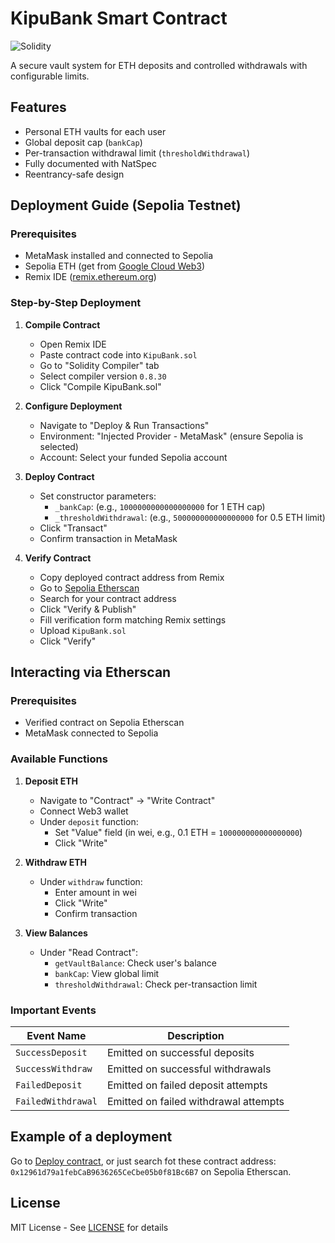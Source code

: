 # KipuBank Smart Contract

![Solidity](https://img.shields.io/badge/Solidity-0.8.30-informational) 


A secure vault system for ETH deposits and controlled withdrawals with configurable limits.

## Features
- Personal ETH vaults for each user
- Global deposit cap (`bankCap`)
- Per-transaction withdrawal limit (`thresholdWithdrawal`)
- Fully documented with NatSpec
- Reentrancy-safe design

## Deployment Guide (Sepolia Testnet)

### Prerequisites
- MetaMask installed and connected to Sepolia
- Sepolia ETH (get from [Google Cloud Web3]([https://sepoliafaucet.com/](https://cloud.google.com/application/web3/faucet/ethereum/sepolia)))
- Remix IDE ([remix.ethereum.org](https://remix.ethereum.org))

### Step-by-Step Deployment
1. **Compile Contract**
   - Open Remix IDE
   - Paste contract code into `KipuBank.sol`
   - Go to "Solidity Compiler" tab
   - Select compiler version `0.8.30`
   - Click "Compile KipuBank.sol"

2. **Configure Deployment**
   - Navigate to "Deploy & Run Transactions"
   - Environment: "Injected Provider - MetaMask" (ensure Sepolia is selected)
   - Account: Select your funded Sepolia account

3. **Deploy Contract**
   - Set constructor parameters:
     - `_bankCap`: (e.g., `1000000000000000000` for 1 ETH cap)
     - `_thresholdWithdrawal`: (e.g., `500000000000000000` for 0.5 ETH limit)
   - Click "Transact"
   - Confirm transaction in MetaMask

4. **Verify Contract**
   - Copy deployed contract address from Remix
   - Go to [Sepolia Etherscan](https://sepolia.etherscan.io/)
   - Search for your contract address
   - Click "Verify & Publish"
   - Fill verification form matching Remix settings
   - Upload `KipuBank.sol`
   - Click "Verify"

## Interacting via Etherscan

### Prerequisites
- Verified contract on Sepolia Etherscan
- MetaMask connected to Sepolia

### Available Functions
1. **Deposit ETH**
   - Navigate to "Contract" → "Write Contract"
   - Connect Web3 wallet
   - Under `deposit` function:
     - Set "Value" field (in wei, e.g., 0.1 ETH = `100000000000000000`)
     - Click "Write"

2. **Withdraw ETH**
   - Under `withdraw` function:
     - Enter amount in wei
     - Click "Write"
     - Confirm transaction

3. **View Balances**
   - Under "Read Contract":
     - `getVaultBalance`: Check user's balance
     - `bankCap`: View global limit
     - `thresholdWithdrawal`: Check per-transaction limit

### Important Events
| Event Name           | Description                          |
|----------------------|--------------------------------------|
| `SuccessDeposit`     | Emitted on successful deposits       |
| `SuccessWithdraw`    | Emitted on successful withdrawals    |
| `FailedDeposit`      | Emitted on failed deposit attempts   |
| `FailedWithdrawal`   | Emitted on failed withdrawal attempts|

## Example of a deployment
Go to [Deploy contract](https://sepolia.etherscan.io/address/0x12961d79a1febCaB9636265CeCbe05b0f81Bc6B7#readContract), or just search fot these contract address: `0x12961d79a1febCaB9636265CeCbe05b0f81Bc6B7` on Sepolia Etherscan.

## License
MIT License - See [LICENSE](LICENSE) for details


